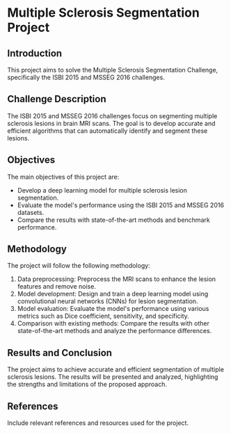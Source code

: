 # Multiple Sclerosis Segmentation Project

## Introduction
This project aims to solve the Multiple Sclerosis Segmentation Challenge, specifically the ISBI 2015 and MSSEG 2016 challenges.

## Challenge Description
The ISBI 2015 and MSSEG 2016 challenges focus on segmenting multiple sclerosis lesions in brain MRI scans. The goal is to develop accurate and efficient algorithms that can automatically identify and segment these lesions.

## Objectives
The main objectives of this project are:
- Develop a deep learning model for multiple sclerosis lesion segmentation.
- Evaluate the model's performance using the ISBI 2015 and MSSEG 2016 datasets.
- Compare the results with state-of-the-art methods and benchmark performance.

## Methodology
The project will follow the following methodology:
1. Data preprocessing: Preprocess the MRI scans to enhance the lesion features and remove noise.
2. Model development: Design and train a deep learning model using convolutional neural networks (CNNs) for lesion segmentation.
3. Model evaluation: Evaluate the model's performance using various metrics such as Dice coefficient, sensitivity, and specificity.
4. Comparison with existing methods: Compare the results with other state-of-the-art methods and analyze the performance differences.

## Results and Conclusion
The project aims to achieve accurate and efficient segmentation of multiple sclerosis lesions. The results will be presented and analyzed, highlighting the strengths and limitations of the proposed approach.

## References
Include relevant references and resources used for the project.

